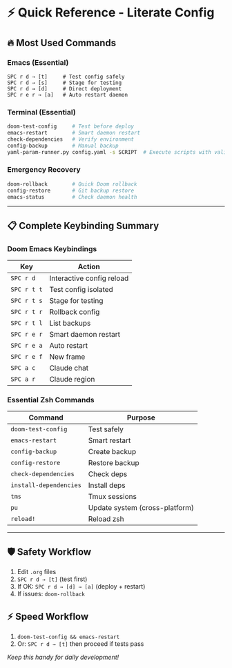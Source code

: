 # ⚡ Quick Reference - Literate Config

## 🔥 **Most Used Commands**

### **Emacs (Essential)**
```
SPC r d → [t]     # Test config safely
SPC r d → [s]     # Stage for testing  
SPC r d → [d]     # Direct deployment
SPC r e r → [a]   # Auto restart daemon
```

### **Terminal (Essential)**
```bash
doom-test-config     # Test before deploy
emacs-restart        # Smart daemon restart
check-dependencies   # Verify environment
config-backup        # Manual backup
yaml-param-runner.py config.yaml -s SCRIPT  # Execute scripts with validation
```

### **Emergency Recovery**
```bash
doom-rollback        # Quick Doom rollback
config-restore       # Git backup restore
emacs-status         # Check daemon health
```

---

## 📋 **Complete Keybinding Summary**

### **Doom Emacs Keybindings**
| Key | Action |
|-----|--------|
| `SPC r d` | Interactive config reload |
| `SPC r t t` | Test config isolated |
| `SPC r t s` | Stage for testing |
| `SPC r t r` | Rollback config |
| `SPC r t l` | List backups |
| `SPC r e r` | Smart daemon restart |
| `SPC r e a` | Auto restart |
| `SPC r e f` | New frame |
| `SPC a c` | Claude chat |
| `SPC a r` | Claude region |

### **Essential Zsh Commands**
| Command | Purpose |
|---------|---------|
| `doom-test-config` | Test safely |
| `emacs-restart` | Smart restart |
| `config-backup` | Create backup |
| `config-restore` | Restore backup |
| `check-dependencies` | Check deps |
| `install-dependencies` | Install deps |
| `tms` | Tmux sessions |
| `pu` | Update system (cross-platform) |
| `reload!` | Reload zsh |

---

## 🛡️ **Safety Workflow**
1. Edit `.org` files
2. `SPC r d → [t]` (test first)
3. If OK: `SPC r d → [d] → [a]` (deploy + restart)
4. If issues: `doom-rollback`

## ⚡ **Speed Workflow**  
1. `doom-test-config && emacs-restart`
2. Or: `SPC r d → [t]` then proceed if tests pass

*Keep this handy for daily development!*
